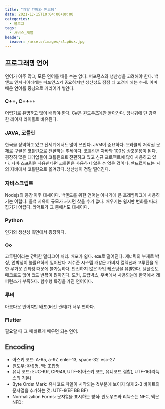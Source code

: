```yaml
---
title: "개발 언어와 인코딩"
date: 2021-12-15T10:04:00+09:00
categories:
  - 블로그
tags:
  - 서비스_개발
header:
  teaser: /assets/images/slipBox.jpg
---
```


## 프로그래밍 언어

언어가 아주 많고, 모든 언어를 배울 수는 없다. 퍼포먼스와 생산성을 고려해야 한다. 백엔드 엔지니어에게는 퍼포먼스가 중요하지만 생산성도 점점 더 고려가 되는 추세. 이미 배운 언어를 중심으로 커리어가 쌓인다. 

### C++, C++++

어렵기로 유명하고 많이 배워야 한다. C#은 윈도우즈에만 돌아간다. 당나귀에 단 강력한 레이저 라이플로 비유된다.

### JAVA, 코틀린

한국을 장악하고 있고 전세계에서도 많이 쓰인다. JVM이 중요하다. 오라클의 저작권 문제로 구글은 코틀린으로 전환하는 추세이다. 코틀린은 자바와 100% 상호운용이 된다. 굉장히 많은 대기업들이 코틀린으로 전환하고 있고 신규 프로젝트에 많이 사용하고 있다. 자바 스프링을 사용한다면 코틀린을 사용하지 않을 수 없을 것이다. 안드로이드는 거의 자바에서 코틀린으로 옮겨갔다. 생산성이 정말 떨어진다. 

### 자바스크립트

Nodejs의 등장 이후 대세이다. 백엔드를 위한 언어는 아니기에 큰 프레임워크에 사용하기는 어렵다. 콜백 지옥이 규모가 커지면 찾을 수가 없다. 배우기는 쉽지만 변화를 따라잡기가 어렵다. 리액트가 그 중에서도 대세이다. 

### Python

인기와 생산성 측면에서 굉장하다.

### Go

고루틴이라는 강력한 멀티코어 처리. 배포가 쉽다. exe로 떨어진다. 제너릭의 부재로 박싱, 언박싱이 불필요하게 일어난다. 저수준 시스템 개발은 가비지 컬렉션과 고루틴을 위한 무거운 런타임 때문에 불가능하다. 안전하지 않은 타입 케스팅을 유발한다. 템플릿도 매크로도 없어 코드 반복이 많아진다. 도커, 드랍박스, 우버에서 사용되는데 한국에서 레퍼런스가 부족하다. 함수형 특징을 가진 언어이다. 

### 루비

아름다운 언어지만 배포(버전 관리)가 너무 편하다.

### Flutter

필요할 때 그 때 빠르게 배우면 되는 언어. 

## Encoding

* 아스키 코드: A-65, a-97, enter-13, space-32, esc-27
* 윈도우: 완성형, 맥: 조합형
* 유니 코드: EUC-KR, CP949, UTF-8(아스키 코드, 유니코드 결합), UTF-16(리눅스의 기본)
* Byte Order Mark: 유니코드 파일이 시작되는 첫부분에 보이지 않게 2-3 바이트의 문자열을 추가하는 것: UTF-8(EF BB BF)
* Normalization Forms: 문자열을 표시하는 방식: 윈도우즈와 리눅스는 NFC, 맥은 NFD: 